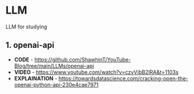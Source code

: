 # LLM
LLM for studying

## 1. openai-api
  - **CODE** - https://github.com/ShawhinT/YouTube-Blog/tree/main/LLMs/openai-api
  - **VIDEO** - https://www.youtube.com/watch?v=czvVibB2lRA&t=1103s
  - **EXPLAINATION** - https://towardsdatascience.com/cracking-open-the-openai-python-api-230e4cae7971
## 
